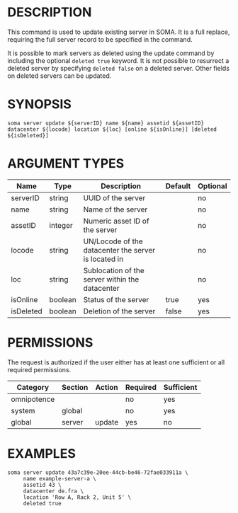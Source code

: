 # DESCRIPTION

This command is used to update existing server in SOMA. It is a full
replace, requiring the full server record to be specified in the
command.

It is possible to mark servers as deleted using the update command
by including the optional `deleted true` keyword. It is not possible to
resurrect a deleted server by specifying `deleted false` on a deleted
server. Other fields on deleted servers can be updated.

# SYNOPSIS

```
soma server update ${serverID} name ${name} assetid ${assetID} datacenter ${locode} location ${loc} [online ${isOnline}] [deleted ${isDeleted}]
```

# ARGUMENT TYPES

Name | Type |     Description   | Default | Optional
 --- |  --- | ----------------- | ------- | --------
serverID | string | UUID of the server | | no
name | string | Name of the server | | no
assetID | integer | Numeric asset ID of the server | | no
locode | string | UN/Locode of the datacenter the server is located in | | no
loc | string | Sublocation of the server within the datacenter | | no
isOnline | boolean | Status of the server | true | yes
isDeleted | boolean | Deletion of the server | false | yes

# PERMISSIONS

The request is authorized if the user either has at least one
sufficient or all required permissions.

Category | Section | Action | Required | Sufficient
 ------- | ------- | ------ | -------- | ----------
omnipotence | | | no | yes
system | global | | no | yes
global | server | update | yes | no

# EXAMPLES

```
soma server update 43a7c39e-20ee-44cb-be46-72fae033911a \
     name example-server-a \
     assetid 43 \
     datacenter de.fra \
     location 'Row A, Rack 2, Unit 5' \
     deleted true
```
